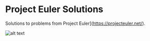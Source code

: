# Project Euler Solutions

Solutions to problems from Project Euler](https://projecteuler.net/).

![alt text](https://projecteuler.net/profile/jlespinoza.png "Profile Image from Project Euler")
